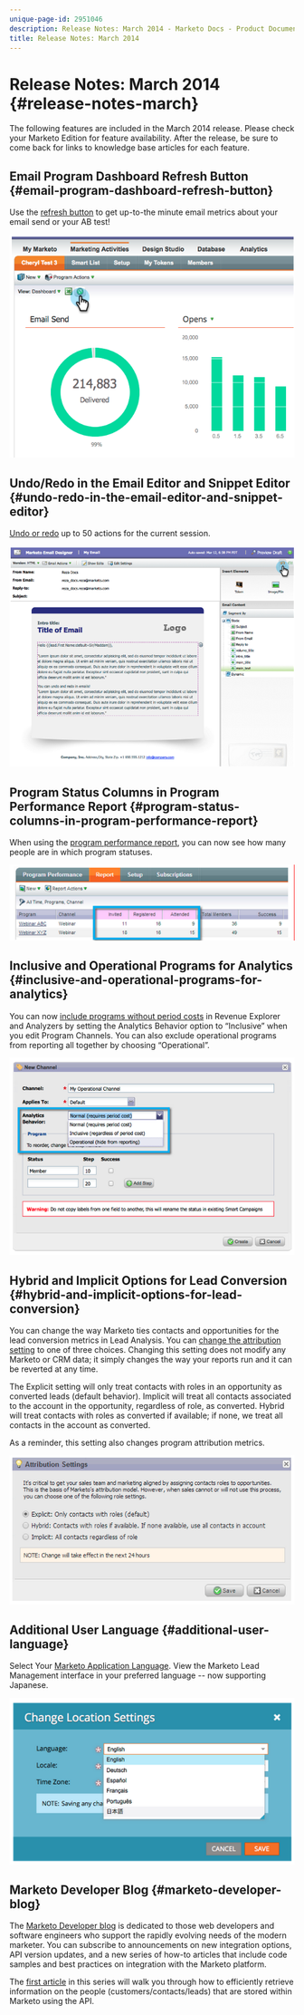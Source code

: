 ```yaml
---
unique-page-id: 2951046
description: Release Notes: March 2014 - Marketo Docs - Product Documentation
title: Release Notes: March 2014
---
```


# Release Notes: March 2014 {#release-notes-march}

The following features are included in the March 2014 release. Please check your Marketo Edition for feature availability. After the release, be sure to come back for links to knowledge base articles for each feature.

## Email Program Dashboard Refresh Button {#email-program-dashboard-refresh-button}

Use the [refresh button](../../product-docs/email-marketing/email-programs/email-program-data/use-the-email-program-dashboard.md) to get up-to-the minute email metrics about your email send or your AB test!

![](assets/image2014-9-22-11-3a35-3a15.png)

## Undo/Redo in the Email Editor and Snippet Editor {#undo-redo-in-the-email-editor-and-snippet-editor}

[Undo or redo](../../product-docs/email-marketing/general/email-editor-2-0/edit-elements-in-an-email.md) up to 50 actions for the current session.

![](assets/image2014-9-22-11-3a35-3a40.png)

## Program Status Columns in Program Performance Report {#program-status-columns-in-program-performance-report}

When using the [program performance report](../../product-docs/core-marketo-concepts/programs/program-performance-report/add-program-status-columns-to-a-program-report.md), you can now see how many people are in which program statuses.

![](assets/image2014-9-22-11-3a36-3a13.png)

## Inclusive and Operational Programs for Analytics {#inclusive-and-operational-programs-for-analytics}

You can now [include programs without period costs](../../product-docs/reporting/revenue-cycle-analytics/program-analytics/make-a-program-without-a-period-cost-available-in-revenue-explorer-and-analyzers.md) in Revenue Explorer and Analyzers by setting the Analytics Behavior option to “Inclusive” when you edit Program Channels. You can also exclude operational programs from reporting all together by choosing “Operational”.

![](assets/image2014-9-22-11-3a36-3a32.png)

## Hybrid and Implicit Options for Lead Conversion {#hybrid-and-implicit-options-for-lead-conversion}

You can change the way Marketo ties contacts and opportunities for the lead conversion metrics in Lead Analysis. You can [change the attribution setting](../../product-docs/administration/settings/change-attribution-settings-for-analytics.md) to one of three choices. Changing this setting does not modify any Marketo or CRM data; it simply changes the way your reports run and it can be reverted at any time.

The Explicit setting will only treat contacts with roles in an opportunity as converted leads (default behavior). Implicit will treat all contacts associated to the account in the opportunity, regardless of role, as converted. Hybrid will treat contacts with roles as converted if available; if none, we treat all contacts in the account as converted.

As a reminder, this setting also changes program attribution metrics.

![](assets/image2014-9-22-11-3a36-3a51.png)

## Additional User Language {#additional-user-language}

Select Your [Marketo Application Language](../../product-docs/administration/settings/select-your-language-locale-and-time-zone.md). View the Marketo Lead Management interface in your preferred language -- now supporting Japanese.

![](assets/image2014-9-22-11-3a37-3a14.png)

## Marketo Developer Blog {#marketo-developer-blog}

The [Marketo Developer blog](http://developers.marketo.com/blog/) is dedicated to those web developers and software engineers who support the rapidly evolving needs of the modern marketer. You can subscribe to announcements on new integration options, API version updates, and a new series of how-to articles that include code samples and best practices on integration with the Marketo platform.

The [first article](http://developers.marketo.com/blog/retrieving-customer-and-prospect-information-from-marketo-using-the-api/) in this series will walk you through how to efficiently retrieve information on the people (customers/contacts/leads) that are stored within Marketo using the API.
